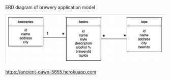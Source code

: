 ERD diagram of brewery application model

![](brewery_ERD.png)

https://ancient-dawn-5655.herokuapp.com